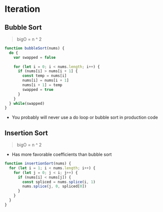 # Iteration

## Bubble Sort

> bigO = n ^ 2

```js
function bubbleSort(nums) {  
  do {
    var swapped = false
    
    for (let i = 0; i < nums.length; i++) {
      if (nums[i] > nums[i + 1] {
        const temp = nums[i]
        nums[i] = nums[i + 1]
        nums[i + 1] = temp
        swapped = true
      }
    }
  } while(swapped)
}
```

* You probably will never use a do loop or bubble sort in production code


## Insertion Sort

> bigO = n ^ 2

* Has more favorable coefficients than bubble sort

```js
function insertionSort(nums) {
  for (let i = 1; i < nums.length; i++) {
    for (let j = 0; j < i; j++) {
      if (nums[i] < nums[j]) {
        const spliced = nums.splice(i, 1)
        nums.splice(j, 0, spliced[0])
      }
    }
  }
}
```

